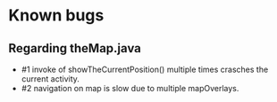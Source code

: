 Known bugs
==========

Regarding theMap.java
---------------------

- #1 invoke of showTheCurrentPosition() multiple times crasches the current activity.
- #2 navigation on map is slow due to multiple mapOverlays.